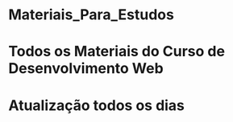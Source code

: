 # Materiais_Para_Estudos
#  Todos os Materiais do Curso de Desenvolvimento Web
# Atualização todos os dias 
